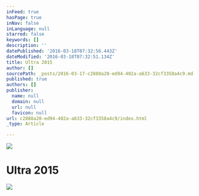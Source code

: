 ```yaml
---
inFeed: true
hasPage: true
inNav: false
inLanguage: null
starred: false
keywords: []
description: ''
datePublished: '2016-03-18T07:32:56.443Z'
dateModified: '2016-03-18T07:32:51.134Z'
title: Ultra 2015
author: []
sourcePath: _posts/2016-03-17-c2888a20-ed94-402a-a633-32cf3358a4c9.md
published: true
authors: []
publisher:
  name: null
  domain: null
  url: null
  favicon: null
url: c2888a20-ed94-402a-a633-32cf3358a4c9/index.html
_type: Article

---
```

![](https://the-grid-user-content.s3-us-west-2.amazonaws.com/fb3c5c25-a03d-4f93-ac00-7eee84cd07b8.jpg)

# Ultra 2015
![](https://the-grid-user-content.s3-us-west-2.amazonaws.com/aec9d0ab-9bc4-4d9c-9afe-a87ef606a701.jpg)